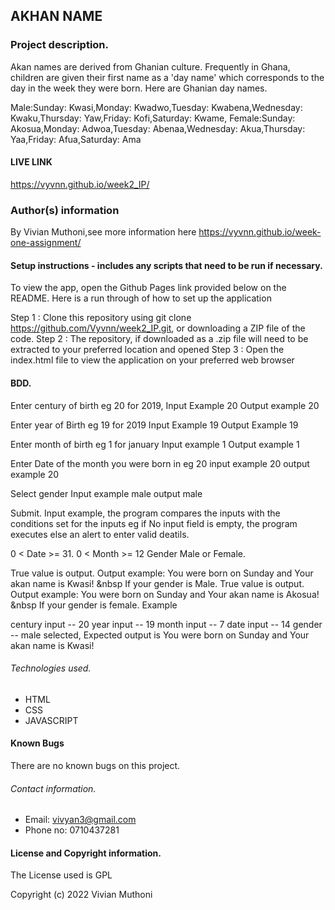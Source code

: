 ## AKHAN NAME

### Project description.
Akan names are derived from Ghanian culture. Frequently in Ghana, children are given their first name as a 'day name' which corresponds to the day in the week they were born. Here are Ghanian day names.

Male:Sunday: Kwasi,Monday: Kwadwo,Tuesday: Kwabena,Wednesday: Kwaku,Thursday:  Yaw,Friday: Kofi,Saturday: Kwame,
Female:Sunday: Akosua,Monday: Adwoa,Tuesday: Abenaa,Wednesday: Akua,Thursday:  Yaa,Friday: Afua,Saturday: Ama

#### LIVE LINK
https://vyvnn.github.io/week2_IP/

### Author(s) information
By Vivian Muthoni,see more information here https://vyvnn.github.io/week-one-assignment/


#### Setup instructions - includes any scripts that need to be run if necessary.
To view the app, open the Github Pages link provided below on the README. Here is a run through of how to set up the application

Step 1 : Clone this repository using git clone https://github.com/Vyvnn/week2_IP.git, or downloading a ZIP file of the code.
Step 2 : The repository, if downloaded as a .zip file will need to be extracted to your preferred location and opened
Step 3 : Open the index.html file to view the application on your preferred web browser


#### BDD.
Enter century of birth eg 20 for 2019, Input Example 20 Output example 20

Enter year of Birth eg 19 for 2019 Input Example 19 Output Example 19

Enter month of birth eg 1 for january Input example 1 Output example 1

Enter Date of the month you were born in eg 20 input example 20 output example 20

Select gender Input example male output male

Submit. Input example, the program compares the inputs with the conditions set for the inputs eg if No input field is empty, the program executes else an alert to enter valid deatils.

0 < Date >= 31.
0 < Month >= 12
Gender Male or Female.

True value is output. Output example: You were born on Sunday and Your akan name is Kwasi! &nbsp If your gender is Male.
True value is output. Output example: You were born on Sunday and Your akan name is Akosua! &nbsp If your gender is female.
Example

century input -- 20
year input -- 19
month input -- 7
date input -- 14
gender -- male selected, Expected output is You were born on Sunday and Your akan name is Kwasi!



###### Technologies used.
- HTML
- CSS
- JAVASCRIPT

#### Known Bugs
There are no known bugs on this project.

###### Contact information.
- Email: vivyan3@gmail.com
- Phone no: 0710437281

#### License and Copyright information.
The License used is GPL

Copyright (c) 2022 Vivian Muthoni

